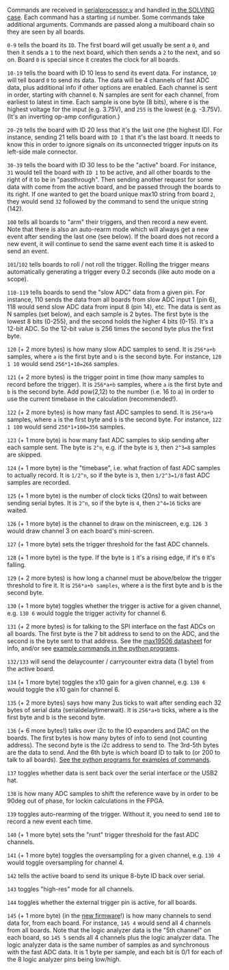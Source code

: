 Commands are received in [serialprocessor.v](../max10_adc_firmware/serialprocessor.v) and handled [in the SOLVING case](../max10_adc_firmware/serialprocessor.v#L253). Each command has a starting `id` number. Some commands take additional arguments. Commands are passed along a multiboard chain so they are seen by all boards.

`0-9` tells the board its `ID`. The first board will get usually be sent a `0`, and then it sends a `1` to the next board, which then sends a `2` to the next, and so on. Board `0` is special since it creates the clock for all boards.

`10-19` tells the board with ID 10 less to send its event data. For instance, `10` will tell board `0` to send its data. The data will be 4 channels of fast ADC data, plus additional info if other options are enabled. Each channel is sent in order, starting with channel `0`. N samples are sent for each channel, from earliest to latest in time. Each sample is one byte (8 bits), where `0` is the highest voltage for the input (e.g. 3.75V), and `255` is the lowest (e.g. -3.75V). (It's an inverting op-amp configuration.)

`20-29` tells the board with ID 20 less that it's the last one (the highest ID). For instance, sending 21 tells board with `ID 1` that it's the last board. It needs to know this in order to ignore signals on its unconnected trigger inputs on its left-side male connector.

`30-39` tells the board with ID 30 less to be the "active" board. For instance, `31` would tell the board with `ID 1` to be active, and all other boards to the right of it to be in "passthrough". Then sending another request for some data with come from the active board, and be passed through the boards to its right. If one wanted to get the board unique max10 string from board `2`, they would send `32` followed by the command to send the unique string (142).

`100` tells all boards to "arm" their triggers, and then record a new event. Note that there is also an auto-rearm mode which will always get a new event after sending the last one (see below). If the board does not record a new event, it will continue to send the same event each time it is asked to send an event.

`101`/`102` tells boards to roll / not roll the trigger. Rolling the trigger means automatically generating a trigger every 0.2 seconds (like auto mode on a scope).

`110-119` tells boards to send the "slow ADC" data from a given pin. For instance, 110 sends the data from all boards from slow ADC input 1 (pin 6), 118 would send slow ADC data from input 8 (pin 14), etc. The data is sent as N samples (set below), and each sample is 2 bytes. The first byte is the lowest 8 bits (0-255), and the second holds the higher 4 bits (0-15). It's a 12-bit ADC. So the 12-bit value is 256 times the second byte plus the first byte.

`120` (+ 2 more bytes) is how many slow ADC samples to send. It is `256*a+b` samples, where `a` is the first byte and `b` is the second byte. For instance, `120 1 10` would send `256*1+10=266` samples.

`121` (+ 2 more bytes) is the trigger point in time (how many samples to record before the trigger). It is `256*a+b` samples, where `a` is the first byte and `b` is the second byte. Add pow(2,12) to the number (i.e. 16 to a) in order to use the current timebase in the calculation (recommended!).

`122` (+ 2 more bytes) is how many fast ADC samples to send. It is `256*a+b` samples, where `a` is the first byte and `b` is the second byte. For instance, `122 1 100` would send `256*1+100=356` samples.

`123` (+ 1 more byte) is how many fast ADC samples to skip sending after each sample sent. The byte is `2^n`, e.g. if the byte is `3`, then `2^3=8` samples are skipped.

`124` (+ 1 more byte) is the "timebase", i.e. what fraction of fast ADC samples to actually record. It is `1/2^n`, so if the byte is `3`, then `1/2^3=1/8` fast ADC samples are recorded.

`125` (+ 1 more byte) is the number of clock ticks (20ns) to wait between sending serial bytes. It is `2^n`, so if the byte is `4`, then `2^4=16` ticks are waited.

`126` (+ 1 more byte) is the channel to draw on the miniscreen, e.g. `126 3` would draw channel 3 on each board's mini-screen.

`127` (+ 1 more byte) sets the trigger threshold for the fast ADC channels.

`128` (+ 1 more byte) is the type. If the byte is `1` it's a rising edge, if it's `0` it's falling.

`129` (+ 2 more bytes) is how long a channel must be above/below the trigger threshold to fire it. It is `256*a+b samples`, where a is the first byte and b is the second byte.

`130` (+ 1 more byte) toggles whether the trigger is active for a given channel, e.g. `130 6` would toggle the trigger activity for channel 6.

`131` (+ 2 more bytes) is for talking to the SPI interface on the fast ADCs on all boards. The first byte is the 7 bit address to send to on the ADC, and the second is the byte sent to that address. See the [max19506 datasheet](https://datasheets.maximintegrated.com/en/ds/MAX19506.pdf) for info, and/or see [example commands in the python programs](https://github.com/drandyhaas/Haasoscope/blob/master/software/HaasoscopeLib.py#L250).

`132/133` will send the delaycounter / carrycounter extra data (1 byte) from the active board.

`134` (+ 1 more byte) toggles the x10 gain for a given channel, e.g. `130 6` would toggle the x10 gain for channel 6.

`135` (+ 2 more bytes) says how many 2us ticks to wait after sending each 32 bytes of serial data (serialdelaytimerwait). It is `256*a+b` ticks, where a is the first byte and b is the second byte.

`136` (+ 6 more bytes!) talks over i2c to the IO expanders and DAC on the boards. The first bytes is how many bytes of info to send (not counting address). The second byte is the i2c address to send to. The 3rd-5th bytes are the data to send. And the 6th byte is which board ID to talk to (or 200 to talk to all boards). [See the python programs for examples of commands](https://github.com/drandyhaas/Haasoscope/blob/master/software/HaasoscopeLib.py#L299).

`137` toggles whether data is sent back over the serial interface or the USB2 hat.

`138` is how many ADC samples to shift the reference wave by in order to be 90deg out of phase, for lockin calculations in the FPGA.

`139` toggles auto-rearming of the trigger. Without it, you need to send `100` to record a new event each time.

`140` (+ 1 more byte) sets the "runt" trigger threshold for the fast ADC channels.

`141` (+ 1 more byte) toggles the oversampling for a given channel, e.g. `130 4` would toggle oversampling for channel 4.

`142` tells the active board to send its unique 8-byte ID back over serial.

`143` toggles "high-res" mode for all channels.

`144` toggles whether the external trigger pin is active, for all boards.

`145` (+ 1 more byte) (in the [new firmware](../max10_adc_firmware/output_files)!) is how many channels to send data for, from each board. For instance, `145 4` would send all 4 channels from all boards. Note that the logic analyzer data is the "5th channel" on each board, so `145 5` sends all 4 channels plus the logic analyzer data. The logic analyzer data is the same number of samples as and synchronous with the fast ADC data. It is 1 byte per sample, and each bit is 0/1 for each of the 8 logic analyzer pins being low/high.

